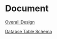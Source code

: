 # Document

[Overall Design](./overall_design_sfy.txt)

[Databse Table Schema](./database-table.md)



